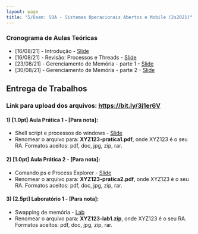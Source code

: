 ```yaml
---
layout: page
title: "5/6sem: SOA - Sistemas Operacionais Abertos e Mobile (2s2021)"
---
```


### Cronograma de Aulas Teóricas

- [16/08/21] - Introdução - <a href="/soa/Aula1-Introducao.pdf" target="_blank">Slide</a>
- [16/08/21] - Revisão: Processos e Threads - <a href="/soa/Aula2-Processo-Thread.pdf" target="_blank">Slide</a>
- [23/08/21] - Gerenciamento de Memória - parte 1 - <a href="/soa/Aula3-Gerenc-Memoria-pt1.pdf" target="_blank">Slide</a>
- [30/08/21] - Gerenciamento de Memória - parte 2 - <a href="/soa/Aula4-Gerenc-Memoria-pt2.pdf" target="_blank">Slide</a>

<!-- ### Conteúdo Complementar

- Exemplo de equivalência de MT com espaço de armazenamento nos estados <br> 
<p align="center"><a href="https://youtu.be/aYAgMa_nx1Y" target="_blank"><img src="capa.png" width=250></img></a>

- Demonstração do teorema que toda MTND possui uma MTD equivalente.
<p align="center"><a href="http://eaulas.usp.br/portal/video?idItem=21433" target="_blank"><img src="capa2.png" width=250></img></a>  -->

## Entrega de Trabalhos

### Link para upload dos arquivos: <a href="https://bit.ly/3j1er6V" target="_blank">https://bit.ly/3j1er6V</a>


#### 1) [1.0pt] Aula Prática 1 - [Para nota]:
 - Shell script e processos do windows - <a href="/soa/pratica1.pdf" target="_blank">Slide</a>
 - Renomear o arquivo para: **XYZ123-pratica1.pdf**, onde XYZ123 é o seu RA. Formatos aceitos: pdf, doc, jpg, zip, rar.

#### 2) [1.0pt] Aula Prática 2 - [Para nota]:
 - Comando ps e Process Explorer - <a href="/soa/pratica2.pdf" target="_blank">Slide</a>
 - Renomear o arquivo para: **XYZ123-pratica2.pdf**, onde XYZ123 é o seu RA. Formatos aceitos: pdf, doc, jpg, zip, rar.

#### 3) [2.5pt] Laboratório 1 - [Para nota]:
 - Swapping de memória - <a href="/soa/lab1">Lab</a>
 - Renomear o arquivo para: **XYZ123-lab1.zip**, onde XYZ123 é o seu RA. Formatos aceitos: pdf, doc, jpg, zip, rar.


<!--
#### 2) [2.0pt] Exercícios da Aula 2 - [Para nota]:
 - Renomear o arquivo para: **XYZ123-aula2.pdf**, onde XYZ123 é o seu RA. Formatos aceitos: pdf, doc, jpg, zip, rar.

#### 3) [2.0pt] Exercícios da Aula 3 - [Para nota]:
 - Renomear o arquivo para: **XYZ123-aula3.pdf**, onde XYZ123 é o seu RA. Formatos aceitos: pdf, doc, jpg, zip, rar.

#### 4) [2.0pt] Exercícios da Aula 4 - [Para nota]:
 - Renomear o arquivo para: **XYZ123-aula4.pdf**, onde XYZ123 é o seu RA. Formatos aceitos: pdf, doc, jpg, zip, rar.

#### 5) [2.0pt] Exercícios da Aula 6 - [Para nota]:
 - Faça um resumo da demonstração do teorema que toda MTND possui uma MTD equivalente.
 - Renomear o arquivo para: **XYZ123-aula6.pdf**, onde XYZ123 é o seu RA. Formatos aceitos: pdf, doc, jpg, zip, rar.

 -->
<!--
#### 2) [1.0]  Lista 1 (<a href="/atc/ex-mt-enunciado.pdf" target="_blank">link</a>):
 - Renomear o arquivo para: **XYZ123-lista1.pdf**, onde XYZ123 é o seu RA. 

#### 3) [1.0]  Apresentação sobre a linguagem LD:
 - Renomear o arquivo para: **XYZ123-ld.pdf**, onde XYZ123 é o seu RA. 

#### 4) [1.0]  Lista 2 (<a href="/atc/lista2.pdf" target="_blank">link</a>):
 - Renomear o arquivo para: **XYZ123-lista2.pdf**, onde XYZ123 é o seu RA. 

### Prazo de entrega: 26/05 as 19h
-->